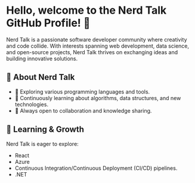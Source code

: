 # Hello, welcome to the Nerd Talk GitHub Profile! 👋

Nerd Talk is a passionate software developer community where creativity and code collide. With interests spanning web development, data science, and open-source projects, Nerd Talk thrives on exchanging ideas and building innovative solutions.

## 📜 About Nerd Talk
- 🧩 Exploring various programming languages and tools.
- 🌱 Continuously learning about algorithms, data structures, and new technologies.
- 🤝 Always open to collaboration and knowledge sharing.

## 🌱 Learning & Growth
Nerd Talk is eager to explore:
- React
- Azure
- Continuous Integration/Continuous Deployment (CI/CD) pipelines.
- .NET
